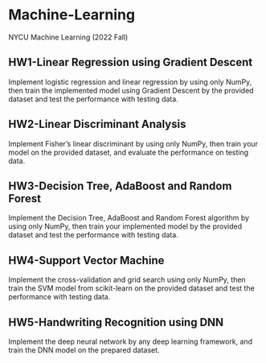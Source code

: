 # Machine-Learning
NYCU Machine Learning (2022 Fall)

## HW1-Linear Regression using Gradient Descent
Implement logistic regression and linear regression by
using only NumPy, then train the implemented model using Gradient Descent by the
provided dataset and test the performance with testing data.

## HW2-Linear Discriminant Analysis
Implement Fisher’s linear discriminant by
using only NumPy, then train your model on the provided dataset, and evaluate the
performance on testing data. 

## HW3-Decision Tree, AdaBoost and Random Forest
Implement the Decision Tree, AdaBoost and Random
Forest algorithm by using only NumPy, then train your implemented model by the provided
dataset and test the performance with testing data.

## HW4-Support Vector Machine
Implement the cross-validation and grid search
using only NumPy, then train the SVM model from scikit-learn on the provided
dataset and test the performance with testing data.

## HW5-Handwriting Recognition using DNN
Implement the deep neural network by any deep
learning framework, and train the DNN model on the
prepared dataset.

